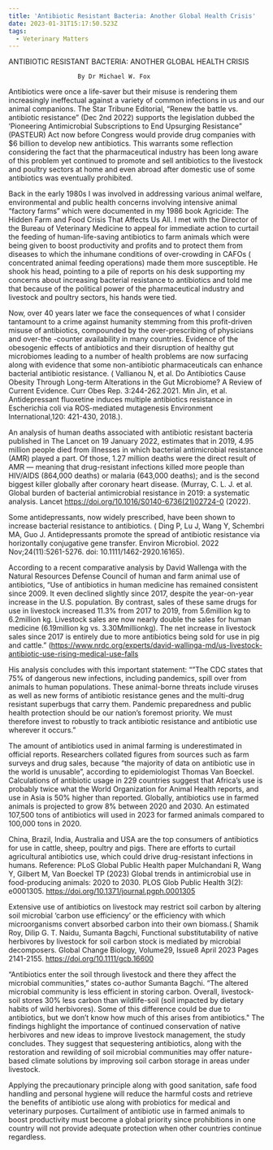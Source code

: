 ```yaml
---
title: 'Antibiotic Resistant Bacteria: Another Global Health Crisis'
date: 2023-01-31T15:17:50.523Z
tags:
  - Veterinary Matters
---
```

ANTIBIOTIC RESISTANT BACTERIA: ANOTHER GLOBAL HEALTH CRISIS


                       By Dr Michael W. Fox 

Antibiotics were once a life-saver but their misuse is rendering them increasingly ineffectual against a variety of common infections in us and our animal companions. The Star Tribune Editorial, “Renew the battle vs. antibiotic resistance” (Dec 2nd 2022) supports the legislation dubbed the ‘Pioneering Antimicrobial Subscriptions to End Upsurging Resistance” (PASTEUR) Act now before Congress would provide drug companies with $6 billion to develop new antibiotics. This warrants some reflection considering the fact that the pharmaceutical industry has been long aware of this problem yet continued to promote and sell antibiotics to the livestock and poultry sectors at home and even abroad after domestic use of some antibiotics was eventually prohibited.

Back in the early 1980s I was involved in addressing various animal welfare, environmental and public health concerns involving intensive animal “factory farms” which were documented in my 1986 book Agricide: The Hidden Farm and Food Crisis That Affects Us All. I met with the Director of the Bureau of Veterinary Medicine to appeal for immediate action to curtail the feeding of human-life-saving antibiotics to farm animals which were being given to boost productivity and profits and to protect them from diseases to which the inhumane conditions of over-crowding in CAFOs ( concentrated animal feeding operations) made them more susceptible. He shook his head, pointing to a pile of reports on his desk supporting my concerns about increasing bacterial resistance to antibiotics and told me that because of the political power of the pharmaceutical industry and livestock and poultry sectors, his hands were tied.

Now, over 40 years later we face the consequences of what I consider tantamount to a crime against humanity stemming from this profit-driven misuse of antibiotics, compounded by the over-prescribing of physicians and over-the -counter availability in many countries. Evidence of the obesogenic effects of antibiotics and their disruption of healthy gut microbiomes leading to a number of health problems are now surfacing along with evidence that some non-antibiotic pharmaceuticals can enhance bacterial antibiotic resistance. ( Vallianou N, et al. Do Antibiotics Cause Obesity Through Long-term Alterations in the Gut Microbiome? A Review of Current Evidence. Curr Obes Rep. 3:244-262.2021.  Min Jin, et al. Antidepressant fluoxetine induces multiple antibiotics resistance in Escherichia coli via ROS-mediated mutagenesis Environment International,120: 421-430, 2018.).

An analysis of human deaths associated with antibiotic resistant bacteria published in The Lancet on 19 January 2022, estimates that in 2019, 4.95 million people died from illnesses in which bacterial antimicrobial resistance (AMR) played a part. Of those, 1.27 million deaths were the direct result of AMR — meaning that drug-resistant infections killed more people than HIV/AIDS (864,000 deaths) or malaria (643,000 deaths); and is the second biggest killer globally after coronary heart disease. (Murray, C. L. J. et al. Global burden of bacterial antimicrobial resistance in 2019: a systematic analysis. Lancet https://doi.org/10.1016/S0140-6736(21)02724-0 (2022).

Some antidepressants, now widely prescribed, have been shown to increase bacterial resistance to antibiotics. ( Ding P, Lu J, Wang Y, Schembri MA, Guo J. Antidepressants promote the spread of antibiotic resistance via horizontally conjugative gene transfer. Environ Microbiol. 2022 Nov;24(11):5261-5276. doi: 10.1111/1462-2920.16165).

According to a recent comparative analysis by David Wallenga with the Natural Resources Defense Council of human and farm animal use of antibiotics, “Use of antibiotics in human medicine has remained consistent since 2009. It even declined slightly since 2017, despite the year-on-year increase in the U.S. population. By contrast, sales of these same drugs for use in livestock increased 11.3% from 2017 to 2019, from 5.6million kg to 6.2million kg. Livestock sales are now nearly double the sales for human medicine (6.19million kg vs. 3.30Mmillionkg). The net increase in livestock sales since 2017 is entirely due to more antibiotics being sold for use in pig and cattle.” (https://www.nrdc.org/experts/david-wallinga-md/us-livestock-antibiotic-use-rising-medical-use-falls

His analysis concludes with this important statement: “”The CDC states that 75% of dangerous new infections, including pandemics, spill over from animals to human populations. These animal-borne threats include viruses as well as new forms of antibiotic resistance genes and the multi-drug resistant superbugs that carry them. Pandemic preparedness and public health protection should be our nation’s foremost priority. We must therefore invest to robustly to track antibiotic resistance and antibiotic use wherever it occurs.”

The amount of antibiotics used in animal farming is underestimated in official reports. Researchers collated figures from sources such as farm surveys and drug sales, because “the majority of data on antibiotic use in the world is unusable”, according to epidemiologist Thomas Van Boeckel. Calculations of antibiotic usage in 229 countries suggest that Africa’s use is probably twice what the World Organization for Animal Health reports, and use in Asia is 50% higher than reported. Globally, antibiotics use in farmed animals is projected to grow 8% between 2020 and 2030. An estimated 107,500 tons of antibiotics will used in 2023 for farmed animals compared to 100,000 tons in 2020.

 China, Brazil, India, Australia and USA are the top consumers of antibiotics for use in cattle, sheep, poultry and pigs. There are efforts to curtail agricultural antibiotics use, which could drive drug-resistant infections in humans. Reference: PLoS Global Public Health paper Mulchandani R, Wang Y, Gilbert M, Van Boeckel TP (2023) Global trends in antimicrobial use in food-producing animals: 2020 to 2030. PLOS Glob Public Health 3(2): e0001305. https://doi.org/10.1371/journal.pgph.0001305

Extensive use of antibiotics on livestock may restrict soil carbon by altering soil microbial ‘carbon use efficiency’ or the efficiency with which microorganisms convert absorbed carbon into their own biomass.( Shamik Roy, Dilip G. T. Naidu, Sumanta Bagchi, Functional substitutability of native herbivores by livestock for soil carbon stock is mediated by microbial decomposers. Global Change Biology, Volume29, Issue8 April 2023 Pages 2141-2155.  https://doi.org/10.1111/gcb.16600 

“Antibiotics enter the soil through livestock and there they affect the microbial communities,”  states co-author Sumanta Bagchi. “The altered microbial community is less efficient in storing carbon. Overall, livestock-soil stores 30% less carbon than wildlife-soil (soil impacted by dietary habits of wild herbivores). Some of this difference could be due to antibiotics, but we don’t know how much of this arises from antibiotics." The findings highlight the importance of continued conservation of native herbivores and new ideas to improve livestock management, the study concludes. They suggest that sequestering antibiotics, along with the restoration and rewilding of soil microbial communities may offer nature-based climate solutions by improving soil carbon storage in areas under livestock.



Applying the precautionary principle along with good sanitation, safe food handling and personal hygiene will reduce the harmful costs and retrieve the benefits of antibiotic use along with probiotics for medical and veterinary purposes. Curtailment of antibiotic use in farmed animals to boost productivity must become a global priority since prohibitions in one country will not provide adequate protection when other countries continue regardless.
